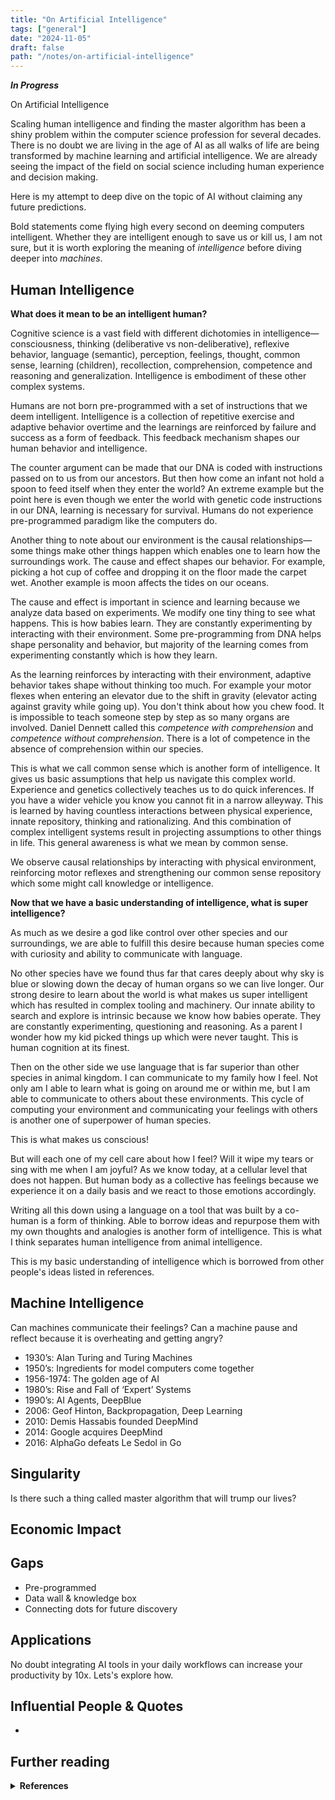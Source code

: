 ```yaml
---
title: "On Artificial Intelligence"
tags: ["general"]
date: "2024-11-05"
draft: false
path: "/notes/on-artificial-intelligence"
---
```


_**In Progress**_

On Artificial Intelligence

Scaling human intelligence and finding the master algorithm has been a shiny problem within the computer science profession for several decades. There is no doubt we are living in the age of AI as all walks of life are being transformed by machine learning and artificial intelligence. We are already seeing the impact of the field on social science including human experience and decision making. 

Here is my attempt to deep dive on the topic of AI without claiming any future predictions.

Bold statements come flying high every second on deeming computers intelligent. Whether they are intelligent enough to save us or kill us, I am not sure, but it is worth exploring the meaning of _intelligence_ before diving deeper into _machines_.

## Human Intelligence

**What does it mean to be an intelligent human?**

Cognitive science is a vast field with different dichotomies in intelligence—consciousness, thinking (deliberative vs non-deliberative), reflexive behavior, language (semantic), perception, feelings, thought, common sense, learning (children), recollection, comprehension, competence and reasoning and generalization. Intelligence is embodiment of these other complex systems.

Humans are not born pre-programmed with a set of instructions that we deem intelligent. Intelligence is a collection of repetitive exercise and adaptive behavior overtime and the learnings are reinforced by failure and success as a form of feedback. This feedback mechanism shapes our human behavior and intelligence.

The counter argument can be made that our DNA is coded with instructions passed on to us from our ancestors. But then how come an infant not hold a spoon to feed itself when they enter the world? An extreme example but the point here is even though we enter the world with genetic code instructions in our DNA, learning is necessary for survival. Humans do not experience pre-programmed paradigm like the computers do.

Another thing to note about our environment is the causal relationships—some things make other things happen which enables one to learn how the surroundings work. The cause and effect shapes our  behavior. For example, picking a hot cup of coffee and dropping it on the floor made the carpet wet. Another example is moon affects the tides on our oceans.

The cause and effect is important in science and learning because we analyze data based on experiments. We modify one tiny thing to see what happens. This is how babies learn. They are constantly experimenting by interacting with their environment. Some pre-programming from DNA helps shape personality and behavior, but majority of the learning comes from experimenting constantly which is how they learn.

As the learning reinforces by interacting with their environment, adaptive behavior takes shape without thinking too much. For example your motor flexes when entering an elevator due to the shift in gravity (elevator acting against gravity while going up). You don't think about how you chew food. It is impossible to teach someone step by step as so many organs are involved. Daniel Dennett called this *competence with comprehension* and *competence without comprehension*. There is a lot of competence in the absence of comprehension within our species.

This is what we call common sense which is another form of intelligence. It gives us basic assumptions that help us navigate this complex world. Experience and genetics collectively teaches us to do quick inferences. If you have a wider vehicle you know you cannot fit in a narrow alleyway. This is learned by having countless interactions  between physical experience, innate repository, thinking and rationalizing. And this combination of complex intelligent systems result in projecting assumptions to other things in life. This general awareness is what we mean by common sense.

We observe causal relationships by interacting with physical environment, reinforcing motor reflexes and strengthening our common sense repository which some might call knowledge or intelligence.

**Now that we have a basic understanding of intelligence, what is super intelligence?**

As much as we desire a god like control over other species and our surroundings, we are able to fulfill this desire because human species come with curiosity and ability to communicate with language. 

No other species have we found thus far that cares deeply about why sky is blue or slowing down the decay of human organs so we can live longer. Our strong desire to learn about the world is what makes us super intelligent which has resulted in complex tooling and machinery. Our innate ability to search and explore is intrinsic because we know how babies operate. They are constantly experimenting, questioning and reasoning. As a parent I wonder how my kid picked things up which were never taught. This is human cognition at its finest.

Then on the other side we use language that is far superior than other species in animal kingdom. I can communicate to my family how I feel. Not only am I able to learn what is going on around me or within me, but I am able to communicate to others about these environments. This cycle of computing your environment and communicating your feelings with others is another one of superpower of human species.

This is what makes us conscious! 

But will each one of my cell care about how I feel? Will it wipe my tears or sing with me when I am joyful? As we know today, at a cellular level that does not happen. But human body as a collective has feelings because we experience it on a daily basis and we react to those emotions accordingly.

Writing all this down using a language on a tool that was built by a co-human is a form of thinking. Able to borrow ideas and repurpose them with my own thoughts and analogies is another form of intelligence. This is what I think separates human intelligence from animal intelligence.

This is my basic understanding of intelligence which is borrowed from other people's ideas listed in references.

## Machine Intelligence

Can machines communicate their feelings? Can a machine pause and reflect because it is overheating and getting angry?

- 1930’s: Alan Turing and Turing Machines
- 1950’s: Ingredients for model computers come together 
- 1956-1974: The golden age of AI
- 1980’s: Rise and Fall of ‘Expert’ Systems
- 1990’s: AI Agents, DeepBlue
- 2006: Geof Hinton, Backpropagation, Deep Learning 
- 2010: Demis Hassabis founded DeepMind
- 2014: Google acquires DeepMind
- 2016: AlphaGo defeats Le Sedol in Go


## Singularity

Is there such a thing called master algorithm that will trump our lives?

## Economic Impact

## Gaps
- Pre-programmed
- Data wall & knowledge box
- Connecting dots for future discovery

## Applications

No doubt integrating AI tools in your daily workflows can increase your productivity by 10x. Lets's explore how.

## Influential People & Quotes
- 

## Further reading
<details>
    <summary><strong>References</strong></summary>
    <br>

**Books**
- [The Master Algorithm | How The Quest For The Ultimate Learning Machine Will Remake Our World by Pedro Domingos](/the-master-algorithm/)
- [Competing In The Age Of AI | Strategy & Leadership When Algorithms And Networks Run The World by Marco Iansiti & Karim R. Lakhani](/competing-in-age-of-ai/)

**Links & Talks**

</details>
<br />